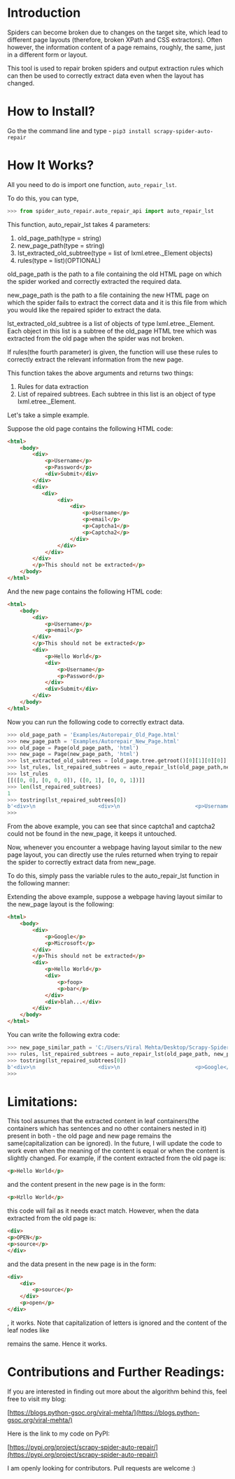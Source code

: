 #
# Introduction

Spiders can become broken due to changes on the target site, which lead to different page layouts (therefore, broken XPath and CSS extractors). Often however, the information content of a page remains, roughly, the same, just in a different form or layout.

This tool is used to repair broken spiders and output extraction rules which can then be used to correctly extract data even when the layout has changed.

# How to Install?

Go the the command line and type - 
```pip3 install scrapy-spider-auto-repair```
#
# How It Works?

All you need to do is import one function, ```auto_repair_lst```.

To do this, you can type, 

```python
>>> from spider_auto_repair.auto_repair_api import auto_repair_lst
```

 This function, auto\_repair\_lst takes 4 parameters:

1. old\_page\_path(type = string)
2. new\_page\_path(type = string)
3. lst\_extracted\_old\_subtree(type = list of lxml.etree.\_Element objects)
4. rules(type = list)(OPTIONAL)

old\_page\_path is the path to a file containing the old HTML page on which the spider worked and correctly extracted the required data.

new\_page\_path is the path to a file containing the new HTML page on which the spider fails to extract the correct data and it is this file from which you would like the repaired spider to extract the data.

lst\_extracted\_old\_subtree is a list of objects of type lxml.etree.\_Element.  Each object in this list is a subtree of the old\_page HTML tree which was extracted from the old page when the spider was not broken.

If rules(the fourth parameter) is given, the function will use these rules to correctly extract the relevant information from the new page.



This function takes the above arguments and returns two things:

1. Rules for data extraction
2. List of repaired subtrees. Each subtree in this list is an object of type lxml.etree.\_Element.

Let&#39;s take a simple example.

Suppose the old page contains the following HTML code:

```html
<html>
    <body>
        <div>
            <p>Username</p>
            <p>Password</p>
            <div>Submit</div>
        </div>
        <div>
           <div>
                <div>
                    <div>
                        <p>Username</p>
                        <p>email</p>
                        <p>Captcha1</p>
                        <p>Captcha2</p>
                    </div>
                </div>
            </div>
        </div> 
        </p>This should not be extracted</p>
    </body>
</html>
```


And the new page contains the following HTML code:

```html
<html>
    <body>
        <div>
            <p>Username</p>
            <p>email</p>
        </div> 
        </p>This should not be extracted</p>
        <div>
            <p>Hello World</p>
            <div>
                <p>Username</p>
                <p>Password</p>
            </div>
            <div>Submit</div>
        </div>
    </body>
</html>
```

Now you can run the following code to correctly extract data.

```python
>>> old_page_path = 'Examples/Autorepair_Old_Page.html'
>>> new_page_path = 'Examples/Autorepair_New_Page.html'
>>> old_page = Page(old_page_path, 'html')
>>> new_page = Page(new_page_path, 'html')
>>> lst_extracted_old_subtrees = [old_page.tree.getroot()[0][1][0][0]]
>>> lst_rules, lst_repaired_subtrees = auto_repair_lst(old_page_path,new_page_path, lst_extracted_old_subtrees)
>>> lst_rules
[[([0, 0], [0, 0, 0]), ([0, 1], [0, 0, 1])]]
>>> len(lst_repaired_subtrees)
1
>>> tostring(lst_repaired_subtrees[0])
b'<div>\n                    <div>\n                        <p>Username</p>\n            <p>email</p>\n        <p>Captcha1</p>\n                        <p>Captcha2</p>\n                    </div>\n                </div>\n            '
>>> 
```

From the above example, you can see that since captcha1 and captcha2 could not be found in the new\_page, it keeps it untouched.

Now, whenever you encounter a webpage having layout similar to the new page layout, you can directly use the rules returned when trying to repair the spider to correctly extract data from new\_page.

To do this, simply pass the variable rules to the auto\_repair\_lst function in the following manner:

Extending the above example, suppose a webpage having layout similar to the new\_page layout is the following:

```html
<html>
    <body>
        <div>
            <p>Google</p>
            <p>Microsoft</p>
        </div> 
        </p>This should not be extracted</p>
        <div>
            <p>Hello World</p>
            <div>
                <p>foop>
                <p>bar</p>
            </div>
            <div>blah...</div>
        </div>
    </body>
</html>
```

You can write the following extra code:

```python
>>> new_page_similar_path = 'C:/Users/Viral Mehta/Desktop/Scrapy-Spider-Autorepair/Examples/Autorepair_New_page_similar.html'
>>> rules, lst_repaired_subtrees = auto_repair_lst(old_page_path, new_page_similar_path, lst_extracted_old_subtrees, rules)
>>> tostring(lst_repaired_subtrees[0])
b'<div>\n                    <div>\n                        <p>Google</p>\n            <p>Microsoft</p>\n        <p>Captcha1</p>\n                        <p>Captcha2</p>\n                    </div>\n                </div>\n            '
>>> 
```

#
# Limitations:
This tool assumes that the extracted content in leaf containers(the containers which has sentences and no other containers nested in it) present in both - the old page and new page remains the same(capitalization can be ignored). In the future, I will update the code to work even when the meaning of the content is equal or when the content is slightly changed. For example,
if the content extracted from the old page is:
```html
<p>Hello World</p>
```
and the content present in the new page is in the form:
```html
<p>Hzllo World</p>
```
this code will fail as it needs exact match.
However, when the data extracted from the old page is:
```html
<div>
<p>OPEN</p>
<p>source</p>
</div>
```
and the data present in the new page is in the form:
```html
<div>
    <div>
        <p>source</p>
    </div>
    <p>open</p>
</div>
```
, it works. Note that capitalization of letters is ignored and the content of the leaf nodes like <p> remains the same. Hence it works.
# Contributions and Further Readings:

If you are interested in finding out more about the algorithm behind this, feel free to visit my blog:

[https://blogs.python-gsoc.org/viral-mehta/](https://blogs.python-gsoc.org/viral-mehta/)

Here is the link to my code on PyPI:

[https://pypi.org/project/scrapy-spider-auto-repair/](https://pypi.org/project/scrapy-spider-auto-repair/)

I am openly looking for contributors. Pull requests are welcome :)